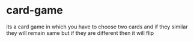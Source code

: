 # card-game
its a card game in which you have to choose two cards and if they similar they will remain same but if they are different then it will flip 
